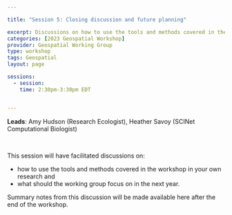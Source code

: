 ```yaml
---

title: "Session 5: Closing discussion and future planning"

excerpt: Discussions on how to use the tools and methods covered in the workshop in your own research and what should the working group focus on in the next year
categories: [2023 Geospatial Workshop]  
provider: Geospatial Working Group
type: workshop
tags: Geospatial
layout: page

sessions:
  - session: 
    time: 2:30pm-3:30pm EDT 


---
```


**Leads**: Amy Hudson (Research Ecologist), Heather Savoy (SCINet Computational Biologist)

<br>

This session will have facilitated discussions on:

* how to use the tools and methods covered in the workshop in your own research and
* what should the working group focus on in the next year.

Summary notes from this discussion will be made available here after the end of the workshop. 

<br>
